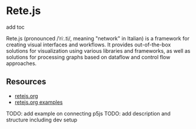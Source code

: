 # Rete.js

add toc

Rete.js (pronounced /ˈriː.ti/, meaning "network" in Italian) is a framework for creating visual interfaces and workflows. It provides out-of-the-box solutions for visualization using various libraries and frameworks, as well as solutions for processing graphs based on dataflow and control flow approaches.

## Resources

- [retejs.org](https://retejs.org/)
- [retejs.org examples](https://retejs.org/examples)



TODO: add example on connecting p5js
TODO: add description and structure including dev setup